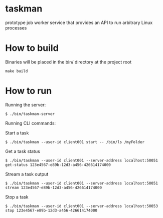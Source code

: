 # taskman
prototype job worker service that provides an API to run arbitrary Linux processes

# How to build
Binaries will be placed in the bin/ directory at the project root
```
make build
```

# How to run

Running the server:

```
$ ./bin/taskman-server
```

Running CLI commands:

Start a task
```
$ ./bin/taskman --user-id client001 start -- /bin/ls /myFolder
```

Get a task status
```
$ ./bin/taskman --user-id client001 --server-address localhost:50051 get-status 123e4567-e89b-12d3-a456-426614174000
```

Stream a task output
```
$ ./bin/taskman --user-id client001 --server-address localhost:50051 stream 123e4567-e89b-12d3-a456-426614174000
```

Stop a task
```
$ ./bin/taskman --user-id client001 --server-address localhost:50053 stop 123e4567-e89b-12d3-a456-426614174000
```